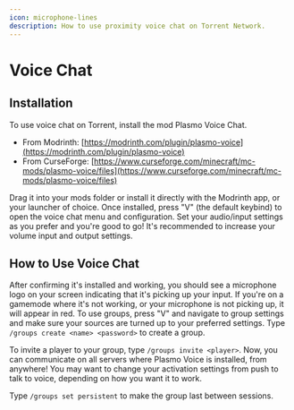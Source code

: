 ```yaml
---
icon: microphone-lines
description: How to use proximity voice chat on Torrent Network.
---
```


# Voice Chat

## Installation

To use voice chat on Torrent, install the mod Plasmo Voice Chat.

* From Modrinth: [https://modrinth.com/plugin/plasmo-voice](https://modrinth.com/plugin/plasmo-voice)
* From CurseForge: [https://www.curseforge.com/minecraft/mc-mods/plasmo-voice/files](https://www.curseforge.com/minecraft/mc-mods/plasmo-voice/files)

Drag it into your mods folder or install it directly with the Modrinth app, or your launcher of choice. Once installed, press "V" (the default keybind) to open the voice chat menu and configuration. Set your audio/input settings as you prefer and you're good to go! It's recommended to increase your volume input and output settings.

## How to Use Voice Chat

After confirming it's installed and working, you should see a microphone logo on your screen indicating that it's picking up your input. If you're on a gamemode where it's not working, or your microphone is not picking up, it will appear in red. To use groups, press "V" and navigate to group settings and make sure your sources are turned up to your preferred settings. Type `/groups create <name> <password>` to create a group.

To invite a player to your group, type `/groups invite <player>`. Now, you can communicate on all servers where Plasmo Voice is installed, from anywhere! You may want to change your activation settings from push to talk to voice, depending on how you want it to work.

Type `/groups set persistent` to make the group last between sessions.
